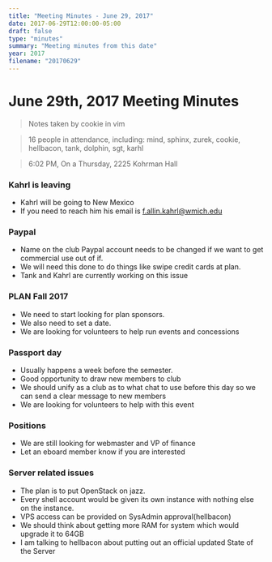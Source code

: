 ```yaml
---
title: "Meeting Minutes - June 29, 2017"
date: 2017-06-29T12:00:00-05:00
draft: false
type: "minutes"
summary: "Meeting minutes from this date"
year: 2017
filename: "20170629"
---
```


# June 29th, 2017 Meeting Minutes
> Notes taken by cookie in vim

> 16 people in attendance, including: mind, sphinx, zurek, cookie, hellbacon, tank, dolphin, sgt, karhl

> 6:02 PM, On a Thursday, 2225 Kohrman Hall

### Kahrl is leaving
- Kahrl will be going to New Mexico
- If you need to reach him his email is f.allin.kahrl@wmich.edu

### Paypal
- Name on the club Paypal account needs to be changed if we want to get commercial use out of if.
- We will need this done to do things like swipe credit cards at plan.
- Tank and Kahrl are currently working on this issue

### PLAN Fall 2017
- We need to start looking for plan sponsors.
- We also need to set a date.
- We are looking for volunteers to help run events and concessions

### Passport day
- Usually happens a week before the semester.
- Good opportunity to draw new members to club
- We should unify as a club as to what chat to use before this day so we can send a clear message to new members
- We are looking for volunteers to help with this event

### Positions
- We are still looking for webmaster and VP of finance
- Let an eboard member know if you are interested

### Server related issues
- The plan is to put OpenStack on jazz.
- Every shell account would be given its own instance with nothing else on the instance.
- VPS access can be provided on SysAdmin approval(hellbacon)
- We should think about getting more RAM for system which would upgrade it to 64GB
- I am talking to hellbacon about putting out an official updated State of the Server
